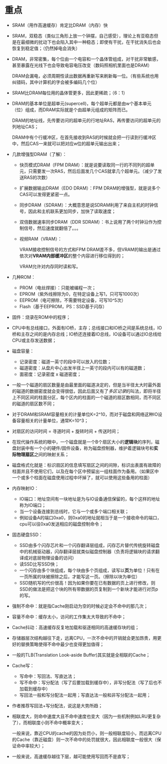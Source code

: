 # 重点

- SRAM（用作高速缓存）肯定比DRAM（内存）快

- SRAM，双稳态（类似三角形上放一个钟摆，自己感受），理论上有亚稳态但是在最细微的扰动下也会陷入其中一种稳态；即使有干扰，在干扰消失后也会恢复到稳定值；（仍然掉电会消失）

- DRAM，非常密集，每个位由一个电容和一个晶体管组成，对干扰非常敏感，甚至暴露在光线下也会导致电容电压改变（数码照相机里面也是DRAM）

  DRAM会漏电，必须周期性读出数据再重新写来刷新每一位。（有些系统也用纠错码，其中计算机的字会被多编码几个位）

- SRAM比DRAM每位用的晶体管更多，因此更稀疏；（6：1）

- DRAM的基本单位是超单元(supercell)，每个超单元都是由w个基本单元（位）组成，而DRAM实际就是个由超单元组成的矩阵而已。

  DRAM的地址线，先传要访问的超单元的行地址RAS，再传要访问的超单元的列地址CAS；

  DRAM中有个行缓冲区，在首先接收到RAS的时候就会把一行读到行缓冲区中，然后CAS一来就可以把对应w位的超单元输出出来；

- 几款增强型DRAM（了解）：

  - 快页模式DRAM（FPM DRAM）：就是说要读取同一行的不同列的超单元，只需要发一次RAS，然后后面发几个CAS就拿几个超单元。（减少了发送RAS的次数）

  - 扩展数据输出DRAM（EDO DRAM）：FPM DRAM的增强型，就是说多个CAS可以发得更紧密一点。

  - 同步DRAM（SDRAM）：大概意思是说SDRAM利用了来自主机的时钟信号，因此和主机联系更加同步，加快了读取速度；

  - 双倍数据速率同步DRAM（DDR SDRAM）：书上说用了两个时钟沿作为控制信号，然后速度就翻倍了。。。

  - 视频RAM（VRAM）：

    VRAM接收控制信号的方式和FPM DRAM差不多，但VRAM的输出是通过依次对**VRAM内部缓冲区**的整个内容进行移位得到的；

    VRAM允许对内存同时读和写。



- 几种ROM：
  - PROM（电丝焊接）：只能被编程一次；
  - EPROM（紫外线擦除为0，在特定设备上写1，只可写1000次）
  - EEPROM（电可擦除，不需要特定设备，可写10^5次）
  - Flash（基于EEPROM，PS：SSD基于闪存）
- 固件：烧录在ROM中的程序；

- CPU中有总线接口，外面有IO桥，主存；总线接口和IO桥之间是系统总线，IO桥和主存之间的是内存总线；IO桥还连接着IO总线，IO设备可以通过IO总线给CPU或主存发送数据；
- 磁盘容量：
  - 记录密度：磁道一英寸的段中可以放入的位数；
  - 磁道密度：从盘片中心出发半径上一英寸的段内可以有的磁道数；
  - 面密度：记录密度 x 磁道密度；
- 一般一个磁道的扇区数量是由最里面的磁道决定的，但是当半径太大时最外面的磁道的数据密度就会变得很低，因此后面又有了*多区记录*的叫法，即将半径上不同区间的柱面分区，每个区内的柱面的一个磁道的扇区数相同，而不同区的磁道的扇区数不同；
- 对于DRAM和SRAM容量相关的计量单位K=2^10，而对于磁盘和网络这种IO设备容量相关的计量单位，通常K=10^3；
- 对扇区的访问时间 = 寻道时间 + 旋转时间 + 传送时间；
- 在现代操作系统的眼中，一个磁盘就是一个B个扇区大小的**逻辑块**的序列，磁盘封装中有一个小的硬件/固件设备，称为磁盘控制器，维护着逻辑块号和**实际物理扇区**之间的映射关系；
- 磁盘格式化就是：标识扇区的信息填写扇区之间的间隙，标识出表面有故障的柱面并且不使用它们，以及在每个区中预留出一组柱面作为备用。（如果区中一个或多个柱面在磁盘使用过程中坏掉了，就可以使用这些备用的柱面）
- 内存映射IO：
  - IO端口：地址空间有一块地址是为与IO设备通信保留的，每个这样的地址称为IO端口；
  - 当一个设备连接到总线时，它与一个或多个端口相关联；
  - 例如设备A的端口0xa0，则0xa0的地址就相当于是一个接收命令的端口，cpu可以往0xa0发送相应的磁盘控制命令；



- 固态硬盘SSD：
  - SSD由多个闪存芯片和一个闪存翻译层组成，闪存芯片替代传统旋转磁盘中的机械驱动器，闪存翻译层就类似磁盘控制器（负责将逻辑块的请求翻译成对底层物理设备的访问）
  - 读SSD比写SSD快；
  - 一个闪存由多个块组成，每个块由多个页组成，读写以**页**为单位！只有在一页所属的块被擦除之后，才能写这一页。（擦除以块为单位）
  - SSD随机写的代价很高！因为如果你要在已有数据的页上进行修改，则SSD的做法是把这个块的所有带数据的页复制到一个新块才能进行对页p的写。
- 强制不命中：就是指Cache刚启动为空的时候必定会不命中的那几次；
- 容量不命中：缓存太小，访问的工作集太大导致的不命中；
- Cache抖动：高速缓存反复地加载和驱逐相同的高速缓存块的组；



- 存储器层次结构越往下走，远离CPU，一次不命中的开销就会更加昂贵，用更好的替换策略使得不命中最少也变得更加值得；
- 一般的TLB(Translation Look-aside Buffer)其实就是全相联的Cache；



- Cache写：

  - 写命中：写回法、写直达法；
  - 写不命中：写分配法（写了后要加载到缓存中），非写分配法（写了后也不加载到缓存中）
  - 写回法一般和写分配法一起用；写直达法一般和非写分配法一起用；

- 作者推荐写回法+写分配法，说这是大势所趋；

- 相联度大，则命中速度大且不命中速度也变大（因为一些机制例如LRU更复杂了），而相联度小则不命中概率变大；

  一般来说，靠近CPU的cache的因为处罚小，则一般相联度较小，而远离CPU的Cache（靠近磁盘）则一次不命中的处罚就很大，因此相联度一般很大（保证命中率较大）；

- 一般来说，高速缓存越往下层，越可能使用写回而不是直写；

